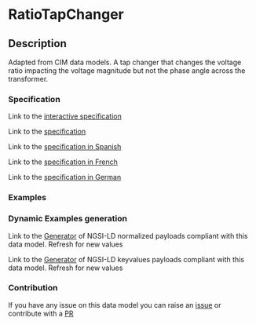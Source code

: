 # RatioTapChanger

## Description 

Adapted from CIM data models. A tap changer that changes the voltage ratio impacting the voltage magnitude but not the phase angle across the transformer.
### Specification

Link to the [interactive specification](https://swagger.lab.fiware.org/?url=https://smart-data-models.github.io/dataModel.EnergyCIM/RatioTapChanger/swagger.yaml)

Link to the [specification](https://smart-data-models.github.io/dataModel.EnergyCIM/RatioTapChanger/doc/spec.md)

Link to the [specification in Spanish](https://smart-data-models.github.io/dataModel.EnergyCIM/RatioTapChanger/doc/spec_ES.md)

Link to the [specification in French](https://smart-data-models.github.io/dataModel.EnergyCIM/RatioTapChanger/doc/spec_FR.md)

Link to the [specification in German](https://smart-data-models.github.io/dataModel.EnergyCIM/RatioTapChanger/doc/spec_DE.md)
### Examples
### Dynamic Examples generation

Link to the [Generator](https://smartdatamodels.org/extra/ngsi-ld_generator_v0.92.php?schemaUrl=https://raw.githubusercontent.com/smart-data-models/dataModel.EnergyCIM/master/RatioTapChanger/schema.json&email=info@smartdatamodels.org) of NGSI-LD normalized payloads compliant with this data model. Refresh for new values

Link to the [Generator](https://smartdatamodels.org/extra/ngsi-ld_generator_keyvalues_v0.92.php?schemaUrl=https://raw.githubusercontent.com/smart-data-models/dataModel.EnergyCIM/master/RatioTapChanger/schema.json&email=info@smartdatamodels.org) of NGSI-LD keyvalues payloads compliant with this data model. Refresh for new values
### Contribution

 If you have any issue on this data model you can raise an [issue](https://github.com/smart-data-models/dataModel.EnergyCIM/issues)  or contribute with a [PR](https://github.com/smart-data-models/dataModel.EnergyCIM/pulls)